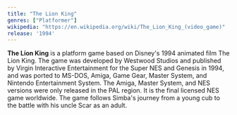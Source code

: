 ```yaml
---
title: "The Lion King"
genres: ["Platformer"]
wikipedia: "https://en.wikipedia.org/wiki/The_Lion_King_(video_game)"
release: '1994'
---
```

**The Lion King** is a platform game based on Disney's 1994 animated film The Lion King. The game was developed by Westwood Studios and published by Virgin Interactive Entertainment for the Super NES and Genesis in 1994, and was ported to MS-DOS, Amiga, Game Gear, Master System, and Nintendo Entertainment System. The Amiga, Master System, and NES versions were only released in the PAL region. It is the final licensed NES game worldwide. The game follows Simba's journey from a young cub to the battle with his uncle Scar as an adult. 